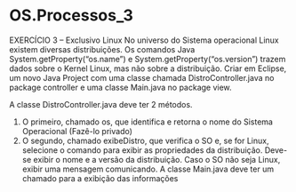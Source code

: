 # OS.Processos_3

EXERCÍCIO 3 – Exclusivo Linux
No universo do Sistema operacional Linux existem diversas distribuições. Os comandos Java
System.getProperty(“os.name”) e System.getProperty(“os.version”) trazem dados sobre o
Kernel Linux, mas não sobre a distribuição.
Criar em Eclipse, um novo Java Project com uma classe chamada DistroController.java no
package controller e uma classe Main.java no package view.

A classe DistroController.java deve ter 2 métodos.
1) O primeiro, chamado os, que identifica e retorna o nome do Sistema Operacional (Fazê-lo
privado)
2) O segundo, chamado exibeDistro, que verifica o SO e, se for Linux, selecione o comando para
exibir as propriedades da distribuição. Deve-se exibir o nome e a versão da distribuição. Caso o
SO não seja Linux, exibir uma mensagem comunicando.
A classe Main.java deve ter um chamado para a exibição das informações
